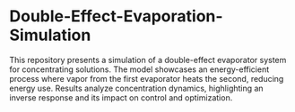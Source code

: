 # Double-Effect-Evaporation-Simulation
This repository presents a simulation of a double-effect evaporator system for concentrating solutions. The model showcases an energy-efficient process where vapor from the first evaporator heats the second, reducing energy use. Results analyze concentration dynamics, highlighting an inverse response and its impact on control and optimization.
